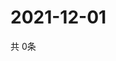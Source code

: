 # 2021-12-01
  共 0条

  <!-- BEGIN -->
  <!-- 最后更新时间Wed Dec 01 2021 19:03:06 GMT+0000 (Coordinated Universal Time) -->
  
  <!-- END -->
  
  